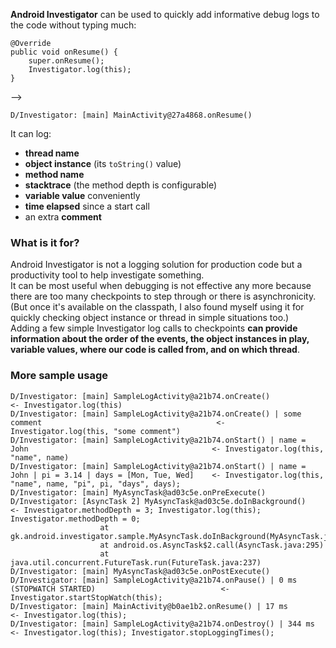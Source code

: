 __Android Investigator__ can be used to quickly add informative debug logs to the code without typing much:  
```
@Override
public void onResume() {
    super.onResume();
    Investigator.log(this);
}
```
-->
```
D/Investigator: [main] MainActivity@27a4868.onResume()
```

It can log:

* **thread name**
* **object instance** (its `toString()` value)
* **method name**
* **stacktrace** (the method depth is configurable)
* **variable value** conveniently
* **time elapsed** since a start call
* an extra **comment**

### What is it for? ###

Android Investigator is not a logging solution for production code but a productivity tool to help investigate something.  
It can be most useful when debugging is not effective any more because there are too many checkpoints to step through or there is asynchronicity. (But once it's available on the classpath, I also found myself using it for quickly checking object instance or thread in simple situations too.)  
Adding a few simple Investigator log calls to checkpoints **can provide information about the order of the events, the object instances in play, variable values, where our code is called from, and on which thread**.

### More sample usage ###

```
D/Investigator: [main] SampleLogActivity@a21b74.onCreate()														<- Investigator.log(this)
D/Investigator: [main] SampleLogActivity@a21b74.onCreate() | some comment										<- Investigator.log(this, "some comment")
D/Investigator: [main] SampleLogActivity@a21b74.onStart() | name = John											<- Investigator.log(this, "name", name)
D/Investigator: [main] SampleLogActivity@a21b74.onStart() | name = John | pi = 3.14 | days = [Mon, Tue, Wed]	<- Investigator.log(this, "name", name, "pi", pi, "days", days);
D/Investigator: [main] MyAsyncTask@ad03c5e.onPreExecute()
D/Investigator: [AsyncTask 2] MyAsyncTask@ad03c5e.doInBackground()												<- Investigator.methodDepth = 3; Investigator.log(this); Investigator.methodDepth = 0;
                    at gk.android.investigator.sample.MyAsyncTask.doInBackground(MyAsyncTask.java:10)
                    at android.os.AsyncTask$2.call(AsyncTask.java:295)
                    at java.util.concurrent.FutureTask.run(FutureTask.java:237)                    
D/Investigator: [main] MyAsyncTask@ad03c5e.onPostExecute()
D/Investigator: [main] SampleLogActivity@a21b74.onPause() | 0 ms (STOPWATCH STARTED)							<- Investigator.startStopWatch(this);
D/Investigator: [main] MainActivity@b0ae1b2.onResume() | 17 ms													<- Investigator.log(this);
D/Investigator: [main] SampleLogActivity@a21b74.onDestroy() | 344 ms											<- Investigator.log(this); Investigator.stopLoggingTimes();
```